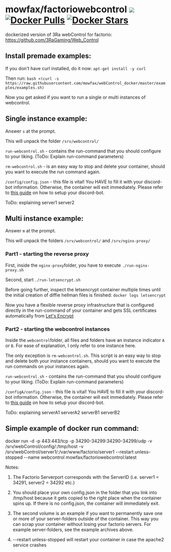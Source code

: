 # mowfax/factoriowebcontrol [![](https://images.microbadger.com/badges/image/mowfax/factoriowebcontrol.svg)](https://microbadger.com/images/mowfax/factoriowebcontrol "Get your own image badge on microbadger.com") [![Docker Pulls](https://img.shields.io/docker/pulls/mowfax/factoriowebcontrol.svg)](https://hub.docker.com/r/mowfax/factoriowebcontrol/) [![Docker Stars](https://img.shields.io/docker/stars/mowfax/factoriowebcontrol.svg)](https://hub.docker.com/r/mowfax/factoriowebcontrol/)
dockerized version of 3Ra webControl for factorio:
https://github.com/3RaGaming/Web_Control

## Install premade examples:

If you don't have curl installed, do it now:
`apt-get install -y curl`

Then run:
`bash <(curl -s https://raw.githubusercontent.com/mowfax/webControl_docker/master/examples/examples.sh)`

Now you get asked if you want to run a single or multi instances of webcontrol.

## Single instance example:

Answer `s` at the prompt.

This will unpack the folder `/srv/webcontrol/`

`run-webcontrol.sh` - contains the run-command that you should configure to your liking. (ToDo: Explain run-command parameters)

`rm-webcontrol.sh` - is an easy way to stop and delete your container, should you want to execute the run command again.

`/config/config.json` - this file is vital! You HAVE to fill it with your discord-bot information. Otherwise, the container will exit immediately. Please refer to [this guide](http://3ragaming.com/faq/web_control/) on how to setup your discord-bot.

ToDo: explaining server1 server2

## Multi instance example:

Answer `m` at the prompt.

This will unpack the folders `/srv/webcontrol/` and `/srv/nginx-proxy/`

### Part1 - starting the reverse proxy

First, inside the `nginx-proxy`folder, you have to execute `./run-nginx-proxy.sh`

Second, start `./run-letsencrypt.sh`

Before going further, inspect the letsencrypt container multiple times until the initial creation of diffie hellman files is finished:
`docker logs letsencrypt`

Now you have a flexible reverse proxy infrastructure that is configured directly in the run-command of your container and gets SSL certificates automatically from [Let's Encrypt](https://letsencrypt.org/)

### Part2 - starting the webcontrol instances

Inside the `webcontrol`folder, all files and folders have an instance indicator `A` or `B`. For ease of explanation, I only refer to one instance here.

The only exception is `rm-webcontrol.sh`. This script is an easy way to stop and delete both your instance containers, should you want to execute the run commands on your instances again.

`run-webcontrol.sh` - contains the run-command that you should configure to your liking. (ToDo: Explain run-command parameters)

`/configA/config.json` - this file is vital! You HAVE to fill it with your discord-bot information. Otherwise, the container will exit immediately. Please refer to [this guide](http://3ragaming.com/faq/web_control/) on how to setup your discord-bot.

ToDo: explaining serverA1 serverA2 serverB1 serverB2

## Simple example of docker run command:

docker run -d -p 443:443/tcp -p 34290-34299:34290-34299/udp -v /srv/webControl/config/:/tmp/host -v /srv/webControl/server1/:/var/www/factorio/server1 --restart unless-stopped --name webcontrol mowfax/factoriowebcontrol:latest

Notes:
1) The Factorio Serverport corresponds with the ServerID (i.e. server1 = 34291, server2 = 34292 etc.)

2) You should place your own config.json in the folder that you link into /tmp/host because it gets copied to the right place when the container spins up. If there is no config.json, the container will immediately exit.

3) The second volume is an example if you want to permanently save one or more of your server-folders outside of the container. This way you can scrap your container without losing your factorio servers. For example server-folders, see the example archives above.

4) --restart unless-stopped will restart your container in case the apache2 service crashes

